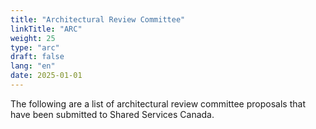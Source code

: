 ```yaml
---
title: "Architectural Review Committee"
linkTitle: "ARC"
weight: 25
type: "arc"
draft: false
lang: "en"
date: 2025-01-01
---
```


The following are a list of architectural review committee proposals that have been submitted to Shared Services Canada.

